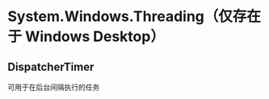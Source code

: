 # System.Windows.Threading（仅存在于 Windows Desktop）
<p id="iGcyzZCgmCGM3XB4YhyjJe">



</p>


<p id="9wrQgQTKPmtAvvpqdyHr1d">

## DispatcherTimer

</p>


<p id="fw18kKwTd5VkMK2BSytbvh">

可用于在后台间隔执行的任务

</p>


<p id="eYMoAznYqApnZS4VRRELwZ">



</p>


